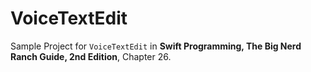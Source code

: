 # VoiceTextEdit

Sample Project for `VoiceTextEdit` in __Swift Programming, The Big Nerd Ranch Guide, 2nd Edition__, Chapter 26.


